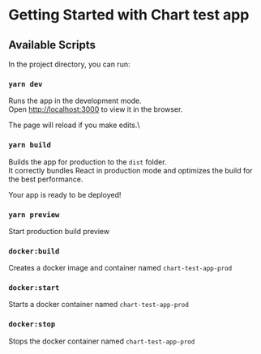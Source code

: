 # Getting Started with Chart test app

## Available Scripts

In the project directory, you can run:

### `yarn dev`

Runs the app in the development mode.\
Open [http://localhost:3000](http://localhost:3000) to view it in the browser.

The page will reload if you make edits.\

### `yarn build`

Builds the app for production to the `dist` folder.\
It correctly bundles React in production mode and optimizes the build for the best performance.

Your app is ready to be deployed!

### `yarn preview`

Start production build preview

### `docker:build`

Creates a docker image and container named `chart-test-app-prod`

### `docker:start`

Starts a docker container named `chart-test-app-prod`

### `docker:stop`

Stops the docker container named `chart-test-app-prod`
